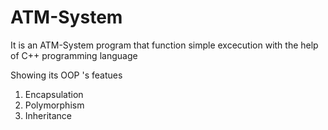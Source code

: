 # ATM-System

It is an ATM-System program that function simple excecution with the help of C++ programming language

Showing its OOP 's featues 

1. Encapsulation 
2. Polymorphism
3. Inheritance  
